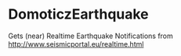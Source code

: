 # DomoticzEarthquake
Gets (near) Realtime Earthquake Notifications from http://www.seismicportal.eu/realtime.html
